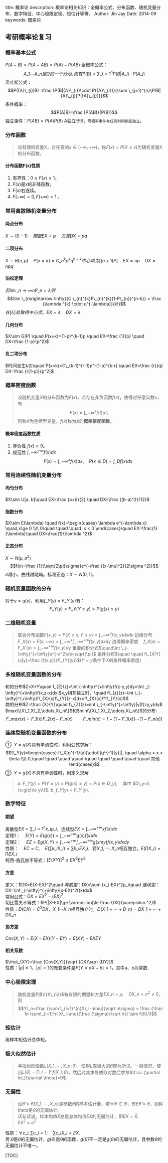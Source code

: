 title:   概率论
description:   概率论相关知识：全概率公式、分布函数、随机变量分布、数字特征、中心极限定理、矩估计等等。
Author: Jin Jay
Date:    2014-09
keywords: 概率论


## 考研概率论复习
### 概率基本公式
$P(A-B) = P(A-AB) = P(A)-P(AB)$
全概率公式： $${A}\_{1}\cdots{A}\_{n} 是 \Omega 的一个分划, 则有 P(B)=\sum \_{i=1}^{n}{P(B|{A}\_{i})\cdot P({A}\_{i})}$$
贝叶斯公式：
$$P({A}\_{i}|B)=\frac {P(B|{A}\_{i})\cdot P({A}\_{i})}{\sum \_{j=1}^{n}{P(B|{A}\_{j})P({A}\_{j})}}$$
条件概率：$$P(A|B)=\frac {P(AB)}{P(B)}$$
独立事件：$P(AB)=P(A)P(B)$ A独立于B，`零概率事件与任何时间相互独立`。

### 分布函数
>设有随机变量X，对任意的$x\in(-\infty,+\infty)$，称$F(x)=P(X\le x)$为随机变量X的分布函数。

#### 分布函数F(x)性质
1. 有界性：$0\le F(x) \le 1$。
2. $F(x)$是$x$的非降函数。
3. $F(x)$右连续。
4. $F(-\infty)=0, F(+\infty)=1$ 。

### 常用离散随机变量分布
#### 两点分布
$X\sim (0-1) \quad 期望EX=p \quad 方差DX=pq$
#### 二项分布
$X\sim B(n,p) \quad P(x=k)=C\_{n}^{k}p^kq^{n-k} 中心项为[(n+1)P] \quad EX=np \quad DX=npq$
#### 泊松定理
$若\lim \_{n\rightarrow \infty}{nP\_n}=\lambda 则$ $$\lim \_{n\rightarrow \infty}{C \_{n}^{k}P\_{n}^{k}(1-P\_{n})^{n-k}} = \frac {\lambda ^{k} \cdot e^{-\lambda}}{k!}$$ $在[\lambda]处取得中心项，EX=\lambda \quad DX=\lambda$
#### 几何分布
$X\sim G(P) \quad P(x=k)=(1-p)^{k-1}p \quad EX=\frac {1}{p} \quad DX=\frac {1-p}{p^2}$
#### 负二项分布
$时间发生k次\quad P(x=k)=C\_{k-1}^{r-1}p^r(1-p)^{k-r} \quad EX=\frac {r}{q} DX=\frac {r(1-p)}{p^2}$

### 概率密度函数
>设随机变量$X$的分布函数为$F(x)$，若存在非负函数$f(x)$，使得对任意实数$x$，有$$F(x)=\int \_{-\infty}^{x}{f(t)}{dt}，$$则称$X$为连续型变量。$f(x)$称为$X$的**概率密度函数**。

#### 概率密度函数性质
1. 非负性 $f(x) \ge 0$。
2. 规范性 $\int \_{-\infty}^{+\infty}{f(x)}{dx}$
$$F(x)=\int \_{-\infty}^x{f(x)}{dx},\quad P(x\in D)=\int \_{D}{f(x)}dx$$

### 常用连续性随机变量分布
#### 均匀分布
$X\sim U[a, b]\quad EX=\frac {a+b}{2} \quad DX=\frac {(b-a)^2}{12}$
#### 指数分布
$X\sim E(\lambda) \quad f(x)=\begin{cases} \lambda e^{-\lambda x} \quad,x\ge 0 \\\\ 0\quad \quad \quad ,x < 0 \end{cases}\quad EX=\frac{1}{\lambda}\quad DX=\frac{1}{\lambda  ^2}$
#### 正态分布
$X\sim N(\mu, \sigma ^2)$ $$f(x)=\frac {1}{\sqrt{2\pi}\sigma}e^{-\frac {(x-\mu)^2}{2\sigma ^2}}$$ $\sigma$越小，曲线越陡峭。标准正态：$X\sim N(0,1)$。

### 随机变量函数的分布
对于$y=g(x)$，利用$f\_{Y}(y)=F\_{Y}^{\prime}(y)$有：$$F\_{Y}(y)=F\_{Y}(Y\le y)=P(g(x)\le y)$$

### 二维随机变量
>联合分布函数$F(x,y)=P(X\le x,Y\le y)=\int \_{-\infty}^{y}{f(x,y)}{dxdy}$
边缘分布$\quad \quad F\_{X}(x)=F(x,+\infty )=\int \_{-\infty}^{x}\int \_{-\infty}^{+\infty}f(x,y)dxdy$
边缘概率密度$\quad f\_{X}(x)=F\_{X}^{\prime}(x)=\int \_{-\infty}^{+\infty}f(x,y)dy$
重要的积分式$\quad\int \_{-\infty}^{+\infty}e^{-x^2}dx=\sqrt{\pi}$
条件分布$\quad \quad f\_{X|Y}(x|y)=\frac {f(x,y)}{f\_{Y}(y)}$($Y=y$条件下$X$的条件概率密度)

### 多维随机变量函数的分布
和的分布$Z=X+Y\quad f\_{Z}(z)=\int \{-\infty}^{+\infty}f(z-y,y)dy=\int \_{-\infty}^{+\infty}f(x,z-x)dx$;$$x,y相互独立时，\quad f\_{z}(z)=\int \_{-\infty}^{+\infty}f\_{X}(x)f\_{Y}(z-x)dx=f\_{X}(x)\*f\_{Y}(x)$$  
商的分布$Z=\frac {X}{Y}\quad f\_{Z}(z)=\int \_{-\infty}^{+\infty}|y|f(zy,y)dy$  
$max\\{X\_1,X\_2,\cdots,X\_n\\}$和$min\\{X\_1,X\_2,\cdots,X\_n\\}$的分布:$$F\_{max}(x)=F\_1(x)F\_2(x)\cdots F\_n(x)\quad \quad F\_{min}(x)=1-[1-F\_1(x)]\cdots[1-F\_n(x)]$$

### 连续型随机变量函数的分布
①. $Y=g(X)$具有单调性时，利用公式求解：
$$f\_Y(y)=\begin{cases} f\_X[g^{-1}(y)]\cdot|[g^{-1}(y)]|, \quad \alpha < x < \beta \\\\ 0,\quad \quad \quad \quad \quad \quad \quad \quad \quad 其他 \end{cases}$$
②. $Y=g(X)$不具有单调性时，用定义求解  
> a. $F\_Y(y) = P(Y\le y)=P(g(x)\le y) = P(x\in D\_y),\quad$其中 $D\_y=\\{x:g(x)\le y\\}$. 
> b. $f\_Y(y)=F\_Y^\prime (y)$.

### 数字特征
#### 期望
离散型$EX=\sum \_{i=1}^{n}x\_ip\_i$，连续型$EX=\int \_{-\infty}^{+\infty}xf(x)dx$  
定理1：$\quad E(Y)=E(g(x))=\int \_{-\infty}^{+\infty}g(x)f(x)dx$  
定理2：$\quad EZ=Eg(X,Y)=\int \_{-\infty}^{+\infty}\int \_{-\infty}^{+\infty}g(xmy)f(x,y)dxdy$  
性质：$\quad EC=C,\quad E(\sum k\_iX\_i)=\sum k\_iEX\_i$，若$X\_1,\cdots,X\_n$相互独立，$E(\prod X\_i)=\prod EX\_i$  
柯西-施瓦兹不等式：$[E(XY)]^2 \le EX^2EY^2$

#### 方差
定义：$DX=E(X-EX)^2\quad $离散型：$DX=\sum (x\_i-EX)^2p\_i\quad $连续型：$DX=\int \_{-\infty}^{+\infty}(x-EX)^2f(x)dx$  
常用公式：$DX=EX^2-(EX)^2$  
切比雪夫不等式：$P(|X-EX|\ge \varepsilon)\le \frac {DX}{\varepsilon ^2}$  
性质：$D(CX)=C^2DX$，$X\_1\cdots X\_n$相互独立时，$D(X\_1+\cdots+D\_n)=DX\_1+\cdots+DX\_n$

#### 协方差
$Cov(X,Y)=E(X-EX)(Y-EY)=E(XY)-EXEY$

#### 相关系数
$\rho\_{XY}=\frac {Cov(X,Y)}{\sqrt {DX}\sqrt {DY}}$  
性质：$|\rho|\le1$，$|\rho|=1$的充要条件是$P(Y=aX+b)=1$，其中a、b为常数.

### 中心极限定理
>随机变量列$\\{X\_n\\}$有有限的期望和方差$EX\_n=\mu,\quad DX\_n=\sigma ^2\neq0$，则$$Y\_n=\frac {\sum \_{i=1}^{n}X\_i-n\mu}{\sqrt n\sigma} = \frac {\frac 1n \sum\_{i=1}^n X\_i-\mu}{\frac {\sigma}{\sqrt n}} \sim N(0,1)$$

### 矩估计
用样本矩估计总体矩。
### 极大似然估计
>寻找似然函数$L(X\_1,\cdots,X\_n;\theta)$，使得$L$取极大的$\theta$即为所求。一般情况，使用$L(\theta)=\prod \_{i=1}^{n}f(X\_i;\theta)$，然后对其求导或取对数后求导$\frac {\partial lnL}{\partial \theta}=0$.

### 无偏性
>设$\hat \theta = \hat \theta (X\_1,\cdots,X\_n)$是参数$\theta$的样本估计量，若$\forall \theta \in \Theta$，有$E\hat \theta = \theta$，则称$\hat theta$是$\theta$的无偏估计。  
话句话说，样本均值$\bar X$总是总体均值$EX$的无偏估计，即$EX=\bar X$.  
$ES^2=\sigma ^2$

性质：$\forall c\_i, \sum c\_i=1;\quad \sum c\_iX\_i = EX$.  
另:$\hat \theta$是$\theta$的无偏估计，$g(\theta)$是$\theta$的函数，$g(\hat \theta)$不一定是$g(\theta)$的无偏估计。且参数$\theta$的无偏估计不唯一。

[TOC]